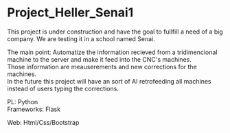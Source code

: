 # Project_Heller_Senai1

This project is under construction and have the goal to fullfill a need of a big company.
We are testing it in a school named Senai.

The main point: Automatize the information recieved from a tridimencional machine to the server and make it feed into the CNC's machines.                
Those information are meauserements and new corrections for the machines.        
In the future this project will have an sort of AI retrofeeding all machines instead of users typing the corrections.
                
PL: Python            
Frameworks: Flask




Web: Html/Css/Bootstrap
